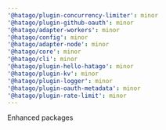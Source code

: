 ```yaml
---
'@hatago/plugin-concurrency-limiter': minor
'@hatago/plugin-github-oauth': minor
'@hatago/adapter-workers': minor
'@hatago/config': minor
'@hatago/adapter-node': minor
'@hatago/core': minor
'@hatago/cli': minor
'@hatago/plugin-hello-hatago': minor
'@hatago/plugin-kv': minor
'@hatago/plugin-logger': minor
'@hatago/plugin-oauth-metadata': minor
'@hatago/plugin-rate-limit': minor
---
```


Enhanced packages
